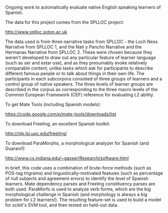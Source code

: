 Ongoing work to automatically evaluate native English speaking learners of Spanish.


The data for this project comes from the SPLLOC project:

http://www.splloc.soton.ac.uk

The data used is from three narrative tasks from SPLLOC - the Loch Ness Narrative from SPLLOC 1, and the Nati y Pancho Narrative and the Hermanas Narrative from SPLLOC 2.  These were chosen because they weren't developed to draw out any particular feature of learner language (such as ser and estar use), and as they presumably evoke relatively comparable content, unlike tasks which ask for participants to describe different famous people or to talk about things in their own life.  The participants in each subcorpora consisted of three groups of learners and a control group of native speakers. The three levels of learner groups are described in the corpus as corresponding to the three macro levels of the Common European Framework (CEF) reference for evaluating L2 ability. 

To get Mate Tools (including Spanish models):

https://code.google.com/p/mate-tools/downloads/list


To download Freeling, an excellent Spanish toolkit:

http://nlp.lsi.upc.edu/freeling/


To download ParaMorpho, a morphological analyzer for Spanish (and Guarani!):

http://www.cs.indiana.edu/~gasser/Research/software.html


In brief, this code uses a combination of brute-force methods (such as POS-tag trigrams) and linguistically-motivated features (such as percentage of null subjects and agreement errors) to identify the level of Spanish learners.  Mate dependency parses and Freeling constituency parses are both used.  ParaMorfo is used to analyze verb forms, which are the big morphological challenge in Spanish (and morphology is always a big problem for L2 learners!).  The resulting feature-set is used to build a model for scikit's SVM tool, and then tested on held-out data.



